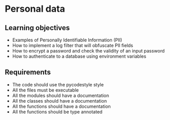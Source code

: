 # Personal data

## Learning objectives

- Examples of Personally Identifiable Information (PII)
- How to implement a log filter that will obfuscate PII fields
- How to encrypt a password and check the validity of an input password
- How to authenticate to a database using environment variables

## Requirements

- The code should use the pycodestyle style
- All the files must be executable
- All the modules should have a documentation
- All the classes should have a documentation
- All the functions should have a documentation
- All the functions should be type annotated
